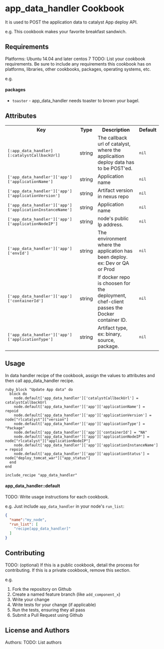 app_data_handler Cookbook
=========================
It is used to POST the application data to catalyst App deploy API.

e.g.
This cookbook makes your favorite breakfast sandwich.

Requirements
------------

Platforms:
 Ubuntu 14.04 and later
 centos 7
TODO: List your cookbook requirements. Be sure to include any requirements this cookbook has on platforms, libraries, other cookbooks, packages, operating systems, etc.

e.g.
#### packages
- `toaster` - app_data_handler needs toaster to brown your bagel.

Attributes
----------

<table>
  <tr>
    <th>Key</th>
    <th>Type</th>
    <th>Description</th>
    <th>Default</th>
  </tr>
  <tr>
    <td><tt>[:app_data_handler][:catalystCallbackUrl]</tt></td>
    <td>string</td>
    <td> The callback url of catalyst, where the applicaition deploy data has to be POST'ed. </td>
    <td><tt> nil </tt></td>
  </tr>
  <tr>
    <td><tt>['app_data_handler']['app']['applicationName']</tt></td>
    <td>string</td>
    <td> Application name </td>
    <td><tt> nil </tt></td>
  </tr>
  <tr>
    <td><tt>['app_data_handler']['app']['applicationVersion']</tt></td>
    <td>string</td>
    <td> Artifact version in nexus repo </td>
    <td><tt> nil </tt></td>
  </tr>
  <tr>
    <td><tt>['app_data_handler']['app']['applicationInstanceName']</tt></td>
    <td>string</td>
    <td> Application name </td>
    <td><tt> nil </tt></td>
  </tr>
  <tr>
    <td><tt>['app_data_handler']['app']['applicationNodeIP']</tt></td>
    <td>string</td>
    <td> node's public Ip address. </td>
    <td><tt> nil </tt></td>
  </tr>
  <tr>
    <td><tt>['app_data_handler']['app']['envId'] </tt></td>
    <td>string</td>
    <td> The environment where the application has been deploy. ex: Dev or QA or Prod </td>
    <td><tt> nil </tt></td>
  </tr>
  

  <tr>
    <td><tt>['app_data_handler']['app']['containerId'] </tt></td>
    <td>string</td>
    <td> If docker repo is choosen for the deployment, chef-client passes the Docker container ID. </td>
    <td><tt> nil </tt></td>
  </tr>
  <tr>
    <td><tt> ['app_data_handler']['app']['applicationType'] </tt></td>
    <td>string</td>
    <td> Artifact type, ex: binary, source, package. </td>
    <td><tt> nil </tt></td>
  </tr>

</table>

Usage
-----
In data handler recipe of the cookbook, assign the values to attributes and then call app_data_handler recipe. 

```
ruby_block "Update App data" do
  block do
    node.default['app_data_handler']['catalystCallbackUrl'] = catalystCallbackUrl
    node.default['app_data_handler']['app']['applicationName'] = repoid
    node.default['app_data_handler']['app']['applicationVersion'] = node["rlcatalyst"]["version"]
    node.default['app_data_handler']['app']['applicationType'] = "Package"
    node.default['app_data_handler']['app']['containerId'] = "NA"
    node.default['app_data_handler']['app']['applicationNodeIP'] = node["rlcatalyst"]["applicationNodeIP"]
    node.default['app_data_handler']['app']['applicationInstanceName'] = repoid
    node.default['app_data_handler']['app']['applicationStatus'] = node["deploy_tomcat_war"]["app_status"]
  end
end

include_recipe "app_data_handler"
```



#### app_data_handler::default
TODO: Write usage instructions for each cookbook.

e.g.
Just include `app_data_handler` in your node's `run_list`:

```json
{
  "name":"my_node",
  "run_list": [
    "recipe[app_data_handler]"
  ]
}
```

Contributing
------------
TODO: (optional) If this is a public cookbook, detail the process for contributing. If this is a private cookbook, remove this section.

e.g.
1. Fork the repository on Github
2. Create a named feature branch (like `add_component_x`)
3. Write your change
4. Write tests for your change (if applicable)
5. Run the tests, ensuring they all pass
6. Submit a Pull Request using Github

License and Authors
-------------------
Authors: TODO: List authors
